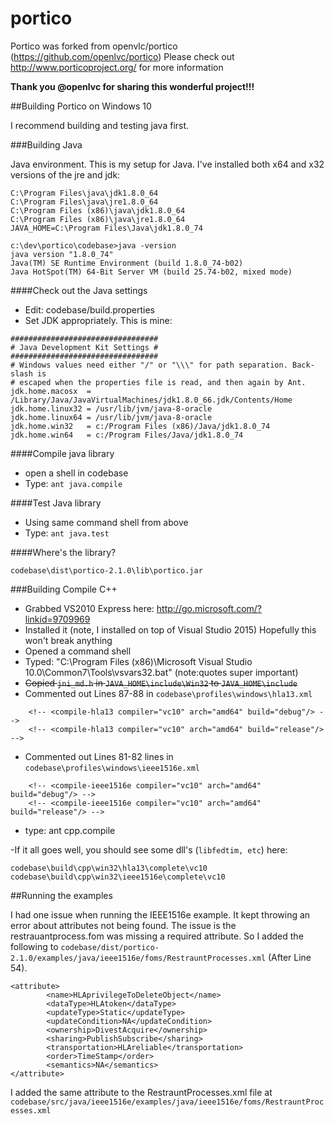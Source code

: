 # portico
Portico was forked from openvlc/portico (https://github.com/openlvc/portico)
Please check out http://www.porticoproject.org/ for more information

**Thank you @openlvc for sharing this wonderful project!!!**

##Building Portico on Windows 10

I recommend building and testing java first.

###Building Java

Java environment.  This is my setup for Java.  I've installed both x64 and x32 versions of the jre and jdk:

```
C:\Program Files\java\jdk1.8.0_64
C:\Program Files\java\jre1.8.0_64
C:\Program Files (x86)\java\jdk1.8.0_64
C:\Program Files (x86)\java\jre1.8.0_64
JAVA_HOME=C:\Program Files\Java\jdk1.8.0_74

c:\dev\portico\codebase>java -version
java version "1.8.0_74"
Java(TM) SE Runtime Environment (build 1.8.0_74-b02)
Java HotSpot(TM) 64-Bit Server VM (build 25.74-b02, mixed mode)

```

####Check out the Java settings
- Edit:  codebase/build.properties
- Set JDK appropriately.  This is mine:

```
#################################
# Java Development Kit Settings #
#################################
# Windows values need either "/" or "\\\" for path separation. Back-slash is
# escaped when the properties file is read, and then again by Ant.
jdk.home.macosx  = /Library/Java/JavaVirtualMachines/jdk1.8.0_66.jdk/Contents/Home
jdk.home.linux32 = /usr/lib/jvm/java-8-oracle
jdk.home.linux64 = /usr/lib/jvm/java-8-oracle
jdk.home.win32   = c:/Program Files (x86)/Java/jdk1.8.0_74
jdk.home.win64   = c:/Program Files/Java/jdk1.8.0_74
```

####Compile java library
- open a shell in codebase
- Type: `ant java.compile`

####Test Java library
- Using same command shell from above
- Type: `ant java.test`


####Where's the library?

`codebase\dist\portico-2.1.0\lib\portico.jar`

###Building Compile C++

- Grabbed VS2010 Express here: http://go.microsoft.com/?linkid=9709969
- Installed it (note, I installed on top of Visual Studio 2015) Hopefully this won't break anything
- Opened a command shell
- Typed: "C:\Program Files (x86)\Microsoft Visual Studio 10.0\Common7\Tools\vsvars32.bat"  (note:quotes super important)
- ~~Copied `jni_md.h` in `JAVA_HOME\include\Win32` to `JAVA_HOME\include`~~
- Commented out Lines 87-88  in `codebase\profiles\windows\hla13.xml`
```
	<!-- <compile-hla13 compiler="vc10" arch="amd64" build="debug"/> -->
	<!-- <compile-hla13 compiler="vc10" arch="amd64" build="release"/> -->
```
- Commented out Lines 81-82 lines in `codebase\profiles\windows\ieee1516e.xml`
```
	<!-- <compile-ieee1516e compiler="vc10" arch="amd64" build="debug"/> -->
	<!-- <compile-ieee1516e compiler="vc10" arch="amd64" build="release"/> -->
```
- type: ant cpp.compile

-If it all goes well, you should see some dll's (`libfedtim, etc`) here:

```
codebase\build\cpp\win32\hla13\complete\vc10
codebase\build\cpp\win32\ieee1516e\complete\vc10
```

##Running the examples

I had one issue when running the IEEE1516e example.  It kept throwing an error about attributes not being found.  The issue is the restrauantprocess.fom was missing a required attribute.  So I added the following to `codebase/dist/portico-2.1.0/examples/java/ieee1516e/foms/RestrauntProcesses.xml` (After Line 54).

```
<attribute>
        <name>HLAprivilegeToDeleteObject</name>
        <dataType>HLAtoken</dataType>
        <updateType>Static</updateType>
        <updateCondition>NA</updateCondition>
        <ownership>DivestAcquire</ownership>
        <sharing>PublishSubscribe</sharing>
        <transportation>HLAreliable</transportation>
        <order>TimeStamp</order>
        <semantics>NA</semantics>
</attribute>        
```

I added the same attribute to the RestrauntProcesses.xml file at `codebase/src/java/ieee1516e/examples/java/ieee1516e/foms/RestrauntProcesses.xml`